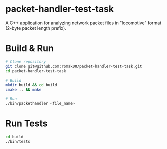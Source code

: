# packet-handler-test-task

A C++ application for analyzing network packet files in "locomotive" format (2-byte packet length prefix).

# Build & Run

```bash
# Clone repository
git clone git@github.com:romak00/packet-handler-test-task.git
cd packet-handler-test-task

# Build
mkdir build && cd build
cmake .. && make

# Run
./bin/packethandler <file_name>
```

# Run Tests

```bash
cd build
./bin/tests
```